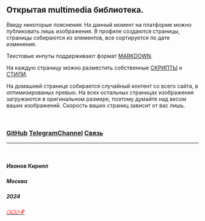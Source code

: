 ## Открытая multimedia библиотека.

Введу некоторые пояснения:
На данный момент на платформе можно публиковать лишь изображения. В профиле создаются страницы, страницы собираются из элементов, все сортируется по дате изменения.

Текстовые инпуты поддерживают формат [MARKDOWN](https://ru.wikipedia.org/wiki/Markdown).

На каждую страницу можно разместить собственные [СКРИПТЫ](https://ru.wikipedia.org/wiki/JavaScript) и [СТИЛИ](https://ru.wikipedia.org/wiki/CSS).

На домашней странице собирается случайный контент со всего сайта, в оптимизированых превью. На всех остальных страницах изображения загружаются в оригинальном размере, поэтому думайте над весом ваших изображений.
Скорость ваших страниц зависит от вас лишь.

<br/>

### [GitHub](https://github.com/effektivnayarabota1/owwo) [TelegramChannel](https://t.me/owwomoscow_channel) [Связь](https://t.me/iwwwanowww)

---

<br/>

##### Иванов Кирилл

##### Москва

##### 2024

###### _[<span style="color:red">⚆ᗝ⚆ ₽</span>](https://owwo.moscow/effectivnayarabota1)_
